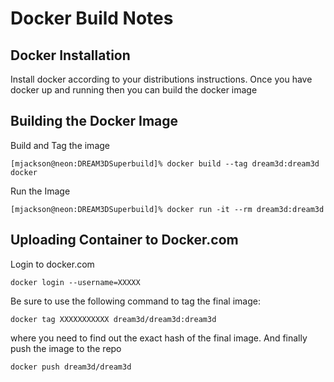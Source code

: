 # Docker Build Notes  #

## Docker Installation ##

Install docker according to your distributions instructions. Once you have docker up and running then you can build the docker image


## Building the Docker Image ##

Build and Tag the image

	[mjackson@neon:DREAM3DSuperbuild]% docker build --tag dream3d:dream3d docker

Run the Image

	[mjackson@neon:DREAM3DSuperbuild]% docker run -it --rm dream3d:dream3d

## Uploading Container to Docker.com ##

Login to docker.com

	docker login --username=XXXXX

Be sure to use the following command to tag the final image:

	docker tag XXXXXXXXXXX dream3d/dream3d:dream3d

where you need to find out the exact hash of the final image. And finally push the image to the repo

	docker push dream3d/dream3d
